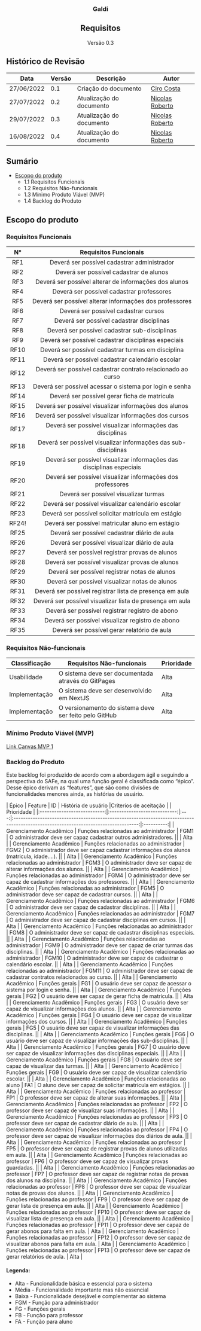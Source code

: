 
<div style="text-align:center">
    <h3>Galdi</h3>
 <h2>Requisitos</h2>

 <p>Versão 0.3</p>
</div>

## Histórico de Revisão

|Data| Versão | Descrição | Autor|
|----|----|----|----|
|27/06/2022 | 0.1 | Criação do documento | [Ciro Costa](https://github.com/ciro-c)|
|27/07/2022 | 0.2 | Atualização do documento | [Nicolas Roberto](https://github.com/Nicolas-Roberto/)|
|29/07/2022 | 0.3 | Atualização do documento | [Nicolas Roberto](https://github.com/Nicolas-Roberto/)|
|16/08/2022 | 0.4 | Atualização do documento | [Nicolas Roberto](https://github.com/Nicolas-Roberto/)|

## Sumário

 - [Escopo do produto](#escopo-do-produto)
    - 1.1 Requisitos Funcionais
    - 1.2 Requisitos Não-funcionais 
    - 1.3 Mínimo Produto Viável (MVP)
    - 1.4 Backlog do Produto

## Escopo do produto

### Requisitos Funcionais

|  N°  |           Requisitos Funcionais           |
|:----:|:-----------------------------------------:|
|  RF1 | Deverá ser possível cadastrar administrador |
|  RF2 | Deverá ser possível cadastrar de alunos  |
|  RF3 | Deverá ser possível alterar de informações dos alunos  |
|  RF4 | Deverá ser possível cadastrar professores  |
|  RF5 | Deverá ser possível alterar informações dos professores  |
|  RF6 | Deverá ser possível cadastrar cursos  |
|  RF7 | Deverá ser possível cadastrar disciplinas  |
|  RF8 | Deverá ser possível cadastrar sub-disciplinas  |
|  RF9 | Deverá ser possível cadastrar disciplinas especiais  |
|  RF10 | Deverá ser possível cadastrar turmas em disciplina   |
|  RF11 | Deverá ser possível cadastrar calendário escolar   |
|  RF12 |   Deverá ser possível cadastrar contrato relacionado ao curso |
|  RF13 |   Deverá ser possível acessar o sistema por login e senha |
|  RF14 |   Deverá ser possível gerar ficha de matrícula |
|  RF15 |   Deverá ser possível visualizar informações dos alunos |
|  RF16 |   Deverá ser possível visualizar informações dos cursos |
|  RF17 |   Deverá ser possível visualizar informações das disciplinas |
|  RF18 |   Deverá ser possível visualizar informações das sub-disciplinas |
|  RF19 |   Deverá ser possível visualizar informações das disciplinas especiais |
|  RF20 |   Deverá ser possível visualizar informações dos professores |
|  RF21 |   Deverá ser possível visualizar turmas |
|  RF22 |   Deverá ser possível visualizar calendário escolar |
|  RF23 |   Deverá ser possível solicitar matrícula em estágio |
|  RF24! |   Deverá ser possível matricular aluno em estágio |
|  RF25 |   Deverá ser possível cadastrar diário de aula |
|  RF26 |   Deverá ser possível visualizar diário de aula |
|  RF27 |   Deverá ser possível registrar provas de alunos |
|  RF28 |   Deverá ser possível visualizar provas de alunos |
|  RF29 |   Deverá ser possível registrar notas de alunos |
|  RF30 |   Deverá ser possível visualizar notas de alunos |
|  RF31 |   Deverá ser possível registrar lista de presença em aula |
|  RF32 |   Deverá ser possível visualizar lista de presença em aula |
|  RF33 |   Deverá ser possível registrar registro de abono |
|  RF34 |   Deverá ser possível visualizar registro de abono |
|  RF35 |   Deverá ser possível gerar relatório de aula |


### Requisitos Não-funcionais

| Classificação  | Requisitos Não-funcionais                                          | Prioridade |
|----------------|--------------------------------------------------------------------|------------|
| Usabilidade    | O sistema deve ser documentada através do GitPages                                 | Alta       |
| Implementação  | O sistema deve ser desenvolvido em NextJS                                          | Alta       |
| Implementação  | O versionamento do sistema deve ser feito pelo GitHub                              | Alta       |


### Mínimo Produto Viável (MVP)

[Link Canvas MVP 1](https://miro.com/app/board/uXjVOlmuidc=/)

### Backlog do Produto

Este backlog foi produzido de acordo com a abordagem ágil e seguindo a perspectiva do SAFe, na qual uma função geral é classificada como “épico”. Desse épico derivam as “features”, que são como divisões de funcionalidades menores ainda, as histórias de usuário.

|            Épico            |            Feature           |  ID |                                                         História de usuário         |Criterios de aceitação       |                                               | Prioridade |
|:---------------------------:|:----------------------------:|:---:|:----------------------------------------------------------------------------------------------------------------------------------:|:----------:|
| Gerenciamento Acadêmico | Funções relacionadas ao administrador | FGM1 |               O administrador deve ser capaz cadastrar outros administradores.        ||       |    Alta    |
| Gerenciamento Acadêmico | Funções relacionadas ao administrador | FGM2 |               O administrador deve ser capaz cadastrar informações dos alunos (matricula, idade….).       ||        |    Alta    |
| Gerenciamento Acadêmico | Funções relacionadas ao administrador | FGM3 |               O administrador deve ser capaz de alterar informações dos alunos.       ||        |    Alta    |
| Gerenciamento Acadêmico | Funções relacionadas ao administrador | FGM4 |               O administrador deve ser capaz de cadastrar informações dos professores.       ||        |    Alta    |
| Gerenciamento Acadêmico | Funções relacionadas ao administrador | FGM5 |               O administrador deve ser capaz de cadastrar cursos.        ||       |    Alta    |
| Gerenciamento Acadêmico | Funções relacionadas ao administrador | FGM6 |               O administrador deve ser capaz de cadastrar disciplinas.       ||        |    Alta    |
| Gerenciamento Acadêmico | Funções relacionadas ao administrador | FGM7 |               O administrador deve ser capaz de cadastrar disciplinas em cursos.       ||          |    Alta    |
| Gerenciamento Acadêmico | Funções relacionadas ao administrador | FGM8 |               O administrador deve ser capaz de cadastrar disciplinas especiais.       ||       |    Alta    |
| Gerenciamento Acadêmico | Funções relacionadas ao administrador | FGM9 |               O administrador deve ser capaz de criar turmas das disciplinas.     ||       |    Alta    |
| Gerenciamento Acadêmico | Funções relacionadas ao administrador | FGM10 |               O administrador deve ser capaz de cadastrar o calendário escolar.         ||       |    Alta    |
| Gerenciamento Acadêmico | Funções relacionadas ao administrador | FGM11 |               O administrador deve ser capaz de cadastrar contratos relacionados ao curso.       ||        |    Alta    |
| Gerenciamento Acadêmico | Funções gerais | FG1 |               O usuário deve ser capaz de acessar o sistema por login e senha.       ||        |    Alta    |
| Gerenciamento Acadêmico | Funções gerais | FG2 |               O usuário deve ser capaz de gerar ficha de matrícula.         ||      |    Alta    |
| Gerenciamento Acadêmico | Funções gerais | FG3 |               O usuário deve ser capaz de visualizar informações dos alunos.      ||         |    Alta    |
| Gerenciamento Acadêmico | Funções gerais | FG4 |               O usuário deve ser capaz de visualizar informações dos cursos.        ||       |    Alta    |
| Gerenciamento Acadêmico | Funções gerais | FG5 |               O usuário deve ser capaz de visualizar informações das disciplinas.      ||         |    Alta    |
| Gerenciamento Acadêmico | Funções gerais | FG6 |               O usuário deve ser capaz de visualizar informações das sub-disciplinas.      ||         |    Alta    |
| Gerenciamento Acadêmico | Funções gerais | FG7 |               O usuário deve ser capaz de visualizar informações das disciplinas especiais.    ||           |    Alta    |
| Gerenciamento Acadêmico | Funções gerais | FG8 |               O usuário deve ser capaz de visualizar das turmas.       ||        |    Alta    |
| Gerenciamento Acadêmico | Funções gerais | FG9 |               O usuário deve ser capaz de visualizar calendário escolar.       ||        |    Alta    |
| Gerenciamento Acadêmico | Funções relacionadas ao aluno | FA1 |               O aluno deve ser capaz de solicitar matrícula em estágios.       ||        |    Alta    |
| Gerenciamento Acadêmico | Funções relacionadas ao professor | FP1 |               O professor deve ser capaz de alterar suas informações.      ||         |    Alta    |
| Gerenciamento Acadêmico | Funções relacionadas ao professor | FP2 |               O professor deve ser capaz de visualizar suas informações.      ||         |    Alta    |
| Gerenciamento Acadêmico | Funções relacionadas ao professor | FP3 |               O professor deve ser capaz de cadastrar diário de aula.      ||         |    Alta    |
| Gerenciamento Acadêmico | Funções relacionadas ao professor | FP4 |               O professor deve ser capaz de visualizar informações dos diários de aula.       ||        |    Alta    |
| Gerenciamento Acadêmico | Funções relacionadas ao professor | FP5 |               O professor deve ser capaz de registrar provas de alunos utilizadas em aula.       ||        |    Alta    |
| Gerenciamento Acadêmico | Funções relacionadas ao professor | FP6 |               O professor deve ser capaz de visualizar provas guardadas.       ||        |    Alta    |
| Gerenciamento Acadêmico | Funções relacionadas ao professor | FP7 |               O professor deve ser capaz de registrar notas de provas dos alunos na disciplina.       ||        |    Alta    |
| Gerenciamento Acadêmico | Funções relacionadas ao professor | FP8 |               O professor deve ser capaz de visualizar notas de provas dos alunos.        ||       |    Alta    |
| Gerenciamento Acadêmico | Funções relacionadas ao professor | FP9 |               O professor deve ser capaz de gerar lista de presença em aula.       ||        |    Alta    |
| Gerenciamento Acadêmico | Funções relacionadas ao professor | FP10 |               O professor deve ser capaz de visualizar lista de presença em aula.      ||         |    Alta    |
| Gerenciamento Acadêmico | Funções relacionadas ao professor | FP11 |               O professor deve ser capaz de gerar abonos para falta em aula.               |    Alta    |
| Gerenciamento Acadêmico | Funções relacionadas ao professor | FP12 |               O professor deve ser capaz de visualizar abonos para falta em aula.               |    Alta    |
| Gerenciamento Acadêmico | Funções relacionadas ao professor | FP13 |               O professor deve ser capaz de gerar relatórios de aula.               |    Alta    |


#### Legenda:
- Alta - Funcionalidade básica e essencial para o sistema
- Média - Funcionalidade importante mas não essencial
- Baixa - Funcionalidade desejável e complementar ao sistema
- FGM - Função para administrador
- FG - Funções gerais
- FB - Função para professor
- FA - Função para aluno
